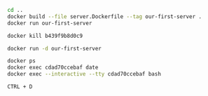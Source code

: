 ```bash
cd ..
docker build --file server.Dockerfile --tag our-first-server .
docker run our-first-server
```
```bash
docker kill b439f9b8d0c9
```
```bash
docker run -d our-first-server
```
```bash
docker ps
docker exec cdad70ccebaf date
docker exec --interactive --tty cdad70ccebaf bash
```
```txt
CTRL + D
```